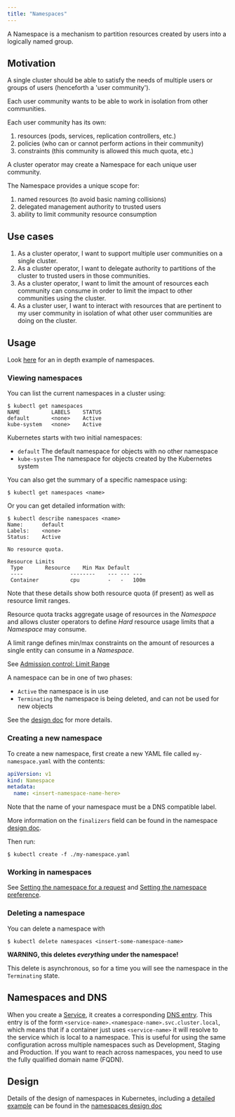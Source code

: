 ```yaml
---
title: "Namespaces"
---
```

A Namespace is a mechanism to partition resources created by users into
a logically named group.

## Motivation

A single cluster should be able to satisfy the needs of multiple users or groups of users (henceforth a 'user community').

Each user community wants to be able to work in isolation from other communities.

Each user community has its own:

1. resources (pods, services, replication controllers, etc.)
2. policies (who can or cannot perform actions in their community)
3. constraints (this community is allowed this much quota, etc.)

A cluster operator may create a Namespace for each unique user community.

The Namespace provides a unique scope for:

1. named resources (to avoid basic naming collisions)
2. delegated management authority to trusted users
3. ability to limit community resource consumption

## Use cases

1.  As a cluster operator, I want to support multiple user communities on a single cluster.
2.  As a cluster operator, I want to delegate authority to partitions of the cluster to trusted users
    in those communities.
3.  As a cluster operator, I want to limit the amount of resources each community can consume in order
    to limit the impact to other communities using the cluster.
4.  As a cluster user, I want to interact with resources that are pertinent to my user community in
    isolation of what other user communities are doing on the cluster.


## Usage

Look [here](namespaces/) for an in depth example of namespaces.

### Viewing namespaces

You can list the current namespaces in a cluster using:

```shell
$ kubectl get namespaces
NAME          LABELS    STATUS
default       <none>    Active
kube-system   <none>    Active
```

Kubernetes starts with two initial namespaces:
   * `default` The default namespace for objects with no other namespace
   * `kube-system` The namespace for objects created by the Kubernetes system

You can also get the summary of a specific namespace using:

```shell
$ kubectl get namespaces <name>
```

Or you can get detailed information with:

```shell
$ kubectl describe namespaces <name>
Name:	   default
Labels:	   <none>
Status:	   Active

No resource quota.

Resource Limits
 Type		Resource	Min	Max	Default
 ----				--------	---	---	---
 Container			cpu			-	-	100m
```

Note that these details show both resource quota (if present) as well as resource limit ranges.

Resource quota tracks aggregate usage of resources in the *Namespace* and allows cluster operators
to define *Hard* resource usage limits that a *Namespace* may consume.

A limit range defines min/max constraints on the amount of resources a single entity can consume in
a *Namespace*.

See [Admission control: Limit Range](https://github.com/kubernetes/kubernetes/blob/release-1.1/docs/design/admission_control_limit_range.md)

A namespace can be in one of two phases:
   * `Active` the namespace is in use
   * `Terminating` the namespace is being deleted, and can not be used for new objects

See the [design doc](https://github.com/kubernetes/kubernetes/blob/release-1.1/docs/design/namespaces.md#phases) for more details.

### Creating a new namespace

To create a new namespace, first create a new YAML file called `my-namespace.yaml` with the contents:

```yaml
apiVersion: v1
kind: Namespace
metadata:
  name: <insert-namespace-name-here>
```

Note that the name of your namespace must be a DNS compatible label.

More information on the `finalizers` field can be found in the namespace [design doc](https://github.com/kubernetes/kubernetes/blob/release-1.1/docs/design/namespaces.md#finalizers).

Then run:

```shell
$ kubectl create -f ./my-namespace.yaml
```

### Working in namespaces

See [Setting the namespace for a request](/{{page.version}}/docs/user-guide/namespaces/#setting-the-namespace-for-a-request)
and [Setting the namespace preference](/{{page.version}}/docs/user-guide/namespaces/#setting-the-namespace-preference).

### Deleting a namespace

You can delete a namespace with

```shell
$ kubectl delete namespaces <insert-some-namespace-name>
```

**WARNING, this deletes _everything_ under the namespace!**

This delete is asynchronous, so for a time you will see the namespace in the `Terminating` state.

## Namespaces and DNS

When you create a [Service](/{{page.version}}/docs/user-guide/services), it creates a corresponding [DNS entry](dns).
This entry is of the form `<service-name>.<namespace-name>.svc.cluster.local`, which means
that if a container just uses `<service-name>` it will resolve to the service which
is local to a namespace.  This is useful for using the same configuration across
multiple namespaces such as Development, Staging and Production.  If you want to reach
across namespaces, you need to use the fully qualified domain name (FQDN).

## Design

Details of the design of namespaces in Kubernetes, including a [detailed example](https://github.com/kubernetes/kubernetes/blob/release-1.1/docs/design/namespaces.md#example-openshift-origin-managing-a-kubernetes-namespace)
can be found in the [namespaces design doc](https://github.com/kubernetes/kubernetes/blob/release-1.1/docs/design/namespaces.md)